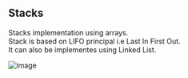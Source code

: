 ## Stacks

Stacks implementation using arrays.<br>
Stack is based on LIFO principal i.e Last In First Out.<br>
It can also be implementes using Linked List.

![image](https://user-images.githubusercontent.com/73332878/150694327-36c5baca-ca79-4a70-a6ec-50340dc96445.png)
